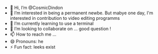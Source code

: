 - 👋 Hi, I’m @CosmicDindon
- 👀 I’m interested in being a permanent newbe. But mabye one day, I'm interested in contribution to video editing programms
- 🌱 I’m currently learning to use a terminal 
- 💞️ I’m looking to collaborate on ... good question !
- 📫 How to reach me ...
- 😄 Pronouns: he
- ⚡ Fun fact: leeks exist

<!---
CosmicDindon/CosmicDindon is a ✨ special ✨ repository because its `README.md` (this file) appears on your GitHub profile.
You can click the Preview link to take a look at your changes.
--->
